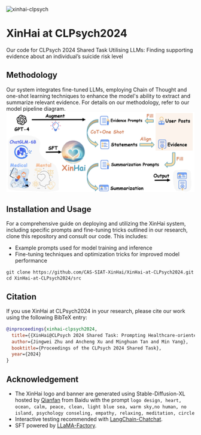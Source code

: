 ![xinhai-clpsych](https://github.com/CAS-SIAT-XinHai/XinHai-at-CLPsych2024/assets/2136700/384233ae-5117-4377-b810-c4b0ad02aa66)
# XinHai at CLPsych2024
Our code for CLPsych 2024 Shared Task Utilising LLMs: Finding supporting evidence about an individual’s suicide risk level

## Methodology
Our system integrates fine-tuned LLMs, employing Chain of Thought and one-shot learning techniques to enhance the model's ability to extract and summarize relevant evidence. For details on our methodology, refer to our model pipeline diagram. ![Model Pipeline](pipeline.jpg)


## Installation and Usage
For a comprehensive guide on deploying and utilizing the XinHai system, including specific prompts and fine-tuning tricks outlined in our research, clone this repository and consult our code. This includes:
- Example prompts used for model training and inference
- Fine-tuning techniques and optimization tricks for improved model performance

```shell
git clone https://github.com/CAS-SIAT-XinHai/XinHai-at-CLPsych2024.git
cd XinHai-at-CLPsych2024/src
```
## Citation
If you use XinHai at CLPsych2024 in your research, please cite our work using the following BibTeX entry:

```bibtex
@inproceedings{xinhai-clpsych2024,
  title={{XinHai@CLPsych 2024 Shared Task: Prompting Healthcare-oriented LLMs for Evidence Highlighting in Posts with Suicide Risk}},
  author={Jingwei Zhu and Ancheng Xu and Minghuan Tan and Min Yang},
  booktitle={Proceedings of the CLPsych 2024 Shared Task},
  year={2024}
}
```

## Acknowledgement
- The XinHai logo and banner are generated using Stable-Diffusion-XL hosted by [Qianfan](https://cloud.baidu.com/product/wenxinworkshop?track=product) from Baidu with the prompt `logo design, heart, ocean, calm, peace, clean, light blue sea, warm sky,no human, no island, psychology conseling, empathy, relaxing, meditation, circle`
- Interactive testing recommended with [LangChain-Chatchat](https://github.com/chatchat-space/Langchain-Chatchat).
- SFT powered by [LLaMA-Factory](https://github.com/hiyouga/LLaMA-Factory).
